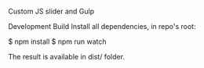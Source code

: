 Custom JS slider and Gulp

Development Build
Install all dependencies, in repo's root:

$ npm install
$ npm run watch


The result is available in dist/ folder.
